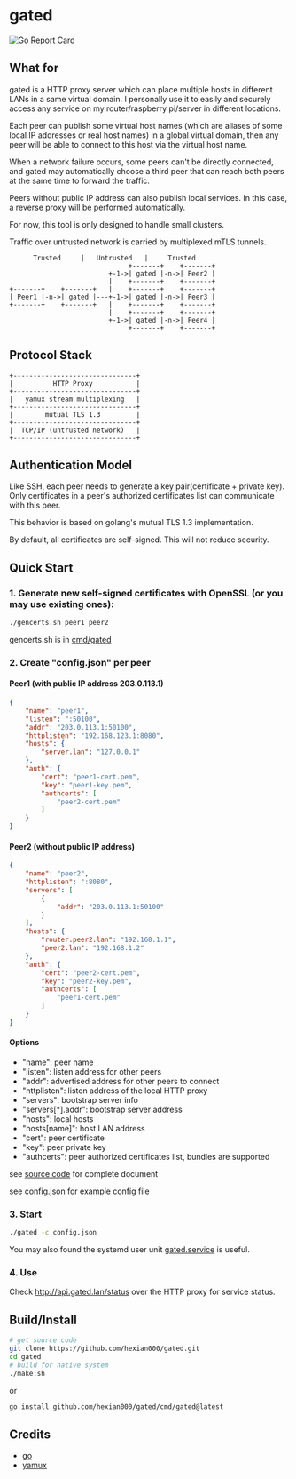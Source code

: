 # gated

[![Go Report Card](https://goreportcard.com/badge/github.com/hexian000/gated)](https://goreportcard.com/report/github.com/hexian000/gated)

## What for

gated is a HTTP proxy server which can place multiple hosts in different LANs in a same virtual domain. I personally use it to easily and securely access any service on my router/raspberry pi/server in different locations.

Each peer can publish some virtual host names (which are aliases of some local IP addresses or real host names) in a global virtual domain, then any peer will be able to connect to this host via the virtual host name.

When a network failure occurs, some peers can't be directly connected, and gated may automatically choose a third peer that can reach both peers at the same time to forward the traffic.

Peers without public IP address can also publish local services. In this case, a reverse proxy will be performed automatically.

For now, this tool is only designed to handle small clusters.

Traffic over untrusted network is carried by multiplexed mTLS tunnels.

```
      Trusted     |   Untrusted   |     Trusted
                              +-------+    +-------+
                         +-1->| gated |-n->| Peer2 |
                         |    +-------+    +-------+
+-------+    +-------+   |    +-------+    +-------+
| Peer1 |-n->| gated |---+-1->| gated |-n->| Peer3 |
+-------+    +-------+   |    +-------+    +-------+
                         |    +-------+    +-------+
                         +-1->| gated |-n->| Peer4 |
                              +-------+    +-------+
```

## Protocol Stack

```
+-------------------------------+
|          HTTP Proxy           |
+-------------------------------+
|   yamux stream multiplexing   |
+-------------------------------+
|        mutual TLS 1.3         |
+-------------------------------+
|  TCP/IP (untrusted network)   |
+-------------------------------+
```


## Authentication Model

Like SSH, each peer needs to generate a key pair(certificate + private key). Only certificates in a peer's authorized certificates list can communicate with this peer.

This behavior is based on golang's mutual TLS 1.3 implementation.

By default, all certificates are self-signed. This will not reduce security. 

## Quick Start

### 1. Generate new self-signed certificates with OpenSSL (or you may use existing ones):

```sh
./gencerts.sh peer1 peer2
```

gencerts.sh is in [cmd/gated](cmd/gated/gencerts.sh)

### 2. Create "config.json" per peer

#### Peer1 (with public IP address 203.0.113.1)

```json
{
    "name": "peer1",
    "listen": ":50100",
    "addr": "203.0.113.1:50100",
    "httplisten": "192.168.123.1:8080",
    "hosts": {
        "server.lan": "127.0.0.1"
    },
    "auth": {
        "cert": "peer1-cert.pem",
        "key": "peer1-key.pem",
        "authcerts": [
            "peer2-cert.pem"
        ]
    }
}
```

#### Peer2 (without public IP address)

```json
{
    "name": "peer2",
    "httplisten": ":8080",
    "servers": [
        {
            "addr": "203.0.113.1:50100"
        }
    ],
    "hosts": {
        "router.peer2.lan": "192.168.1.1",
        "peer2.lan": "192.168.1.2"
    },
    "auth": {
        "cert": "peer2-cert.pem",
        "key": "peer2-key.pem",
        "authcerts": [
            "peer1-cert.pem"
        ]
    }
}
```

#### Options

- "name": peer name
- "listen": listen address for other peers
- "addr": advertised address for other peers to connect
- "httplisten": listen address of the local HTTP proxy
- "servers": bootstrap server info
- "servers[\*].addr": bootstrap server address
- "hosts": local hosts
- "hosts[name]": host LAN address
- "cert": peer certificate
- "key": peer private key
- "authcerts": peer authorized certificates list, bundles are supported

see [source code](config/config.go) for complete document

see [config.json](config/config.json) for example config file

### 3. Start

```sh
./gated -c config.json
```

You may also found the systemd user unit [gated.service](gated.service) is useful.


### 4. Use

Check http://api.gated.lan/status over the HTTP proxy for service status.

## Build/Install

```sh
# get source code
git clone https://github.com/hexian000/gated.git
cd gated
# build for native system
./make.sh
```
or
```sh
go install github.com/hexian000/gated/cmd/gated@latest
```

## Credits

- [go](https://github.com/golang/go)
- [yamux](https://github.com/hashicorp/yamux)
